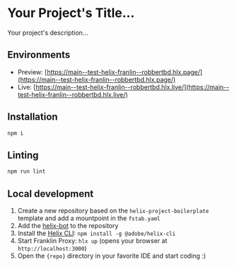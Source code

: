 # Your Project's Title...
Your project's description...

## Environments
- Preview: [https://main--test-helix-franlin--robbertbd.hlx.page/](https://main--test-helix-franlin--robbertbd.hlx.page/)
- Live: [https://main--test-helix-franlin--robbertbd.hlx.live/](https://main--test-helix-franlin--robbertbd.hlx.live/)

## Installation

```sh
npm i
```

## Linting

```sh
npm run lint
```

## Local development

1. Create a new repository based on the `helix-project-boilerplate` template and add a mountpoint in the `fstab.yaml`
1. Add the [helix-bot](https://github.com/apps/helix-bot) to the repository
1. Install the [Helix CLI](https://github.com/adobe/helix-cli): `npm install -g @adobe/helix-cli`
1. Start Franklin Proxy: `hlx up` (opens your browser at `http://localhost:3000`)
1. Open the `{repo}` directory in your favorite IDE and start coding :)

